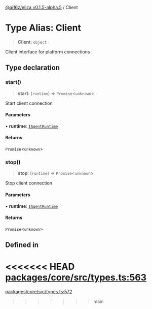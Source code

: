 [@ai16z/eliza v0.1.5-alpha.5](../index.md) / Client

# Type Alias: Client

> **Client**: `object`

Client interface for platform connections

## Type declaration

### start()

> **start**: (`runtime`) => `Promise`\<`unknown`\>

Start client connection

#### Parameters

• **runtime**: [`IAgentRuntime`](../interfaces/IAgentRuntime.md)

#### Returns

`Promise`\<`unknown`\>

### stop()

> **stop**: (`runtime`) => `Promise`\<`unknown`\>

Stop client connection

#### Parameters

• **runtime**: [`IAgentRuntime`](../interfaces/IAgentRuntime.md)

#### Returns

`Promise`\<`unknown`\>

## Defined in

<<<<<<< HEAD
[packages/core/src/types.ts:563](https://github.com/konstantine25b/eliza/blob/main/packages/core/src/types.ts#L563)
=======
[packages/core/src/types.ts:572](https://github.com/ai16z/eliza/blob/main/packages/core/src/types.ts#L572)
>>>>>>> main
